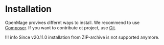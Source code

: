 # Installation

OpenMage provives differnt ways to install. We recommend to use [Composer](use-composer.md).
If you want to contribute ot project, use [Git](use-git.md).

!!! info
    Since v20.11.0 installation from ZIP-archive is not supported anymore.